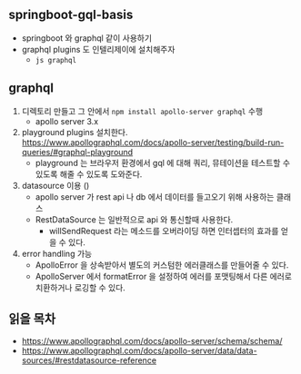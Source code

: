 ## springboot-gql-basis
* springboot 와 graphql 같이 사용하기
* graphql plugins 도 인텔리제이에 설치해주자
    * `js graphql`

## graphql
1. 디렉토리 만들고 그 안에서 `npm install apollo-server graphql` 수행
    * apollo server 3.x
2. playground plugins 설치한다. https://www.apollographql.com/docs/apollo-server/testing/build-run-queries/#graphql-playground
    * playground 는 브라우저 환경에서 gql 에 대해 쿼리, 뮤테이션을 테스트할 수 있도록 해줄 수 있도록 도와준다.
3. datasource 이용 ()
    * apollo server 가 rest api 나 db 에서 데이터를 들고오기 위해 사용하는 클래스
    * RestDataSource 는 일반적으로 api 와 통신할때 사용한다.
        * willSendRequest 라는 메소드를 오버라이딩 하면 인터셉터의 효과를 얻을 수 있다.
4. error handling 가능
    * ApolloError 을 상속받아서 별도의 커스텀한 에러클래스를 만들어줄 수 있다.
    * ApolloServer 에서 formatError 을 설정하여 에러를 포맷팅해서 다른 에러로 치환하거나 로깅할 수 있다.

## 읽을 목차
* https://www.apollographql.com/docs/apollo-server/schema/schema/
* https://www.apollographql.com/docs/apollo-server/data/data-sources/#restdatasource-reference
    